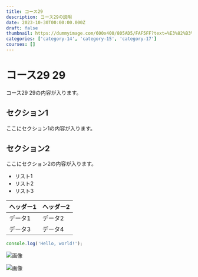 ```yaml
---
title: コース29
description: コース29の説明
date: 2023-10-30T00:00:00.000Z
draft: false
thumbnail: https://dummyimage.com/600x400/805AD5/FAF5FF?text=%E3%82%B3%E3%83%BC%E3%82%B929
categories: ['category-14', 'category-15', 'category-17']
courses: []
---
```


# コース29 29

コース29 29の内容が入ります。

## セクション1
ここにセクション1の内容が入ります。

## セクション2
ここにセクション2の内容が入ります。

- リスト1
- リスト2
- リスト3

| ヘッダー1 | ヘッダー2 |
| --------- | --------- |
| データ1   | データ2   |
| データ3   | データ4   |

```javascript
console.log('Hello, world!');
```


![画像](https://dummyimage.com/320x180/2D3748/F5F7FA?text=%E3%82%B3%E3%83%BC%E3%82%B929+29)

![画像](https://dummyimage.com/640x360/1A202C/EDF2F7?text=%E3%82%B3%E3%83%BC%E3%82%B929+29)